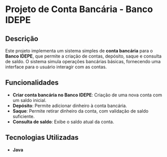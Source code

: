# Projeto de Conta Bancária - **Banco IDEPE**

## Descrição

Este projeto implementa um sistema simples de **conta bancária** para o **Banco IDEPE**, que permite a criação de contas, depósito, saque e consulta de saldo. O sistema simula operações bancárias básicas, fornecendo uma interface para o usuário interagir com as contas. <br>

## Funcionalidades

- **Criar conta bancária no Banco IDEPE**: Criação de uma nova conta com um saldo inicial. <br>
- **Depósito**: Permite adicionar dinheiro à conta bancária. <br>
- **Saque**: Permite retirar dinheiro da conta, com validação de saldo suficiente. <br>
- **Consulta de saldo**: Exibe o saldo atual da conta. <br>

## Tecnologias Utilizadas

- **Java**  <br>


